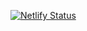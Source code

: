 [![Netlify Status](https://api.netlify.com/api/v1/badges/767b8270-de06-440f-8e01-860933b3bbc3/deploy-status)](https://app.netlify.com/sites/elegant-kelpie-f0b1f7/deploys)

